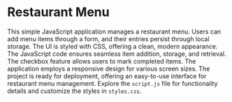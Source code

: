 # Restaurant Menu
This simple JavaScript application manages a restaurant menu. Users can add menu items through a form, and their entries persist through local storage. The UI is styled with CSS, offering a clean, modern appearance. The JavaScript code ensures seamless item addition, storage, and retrieval. The checkbox feature allows users to mark completed items. The application employs a responsive design for various screen sizes. The project is ready for deployment, offering an easy-to-use interface for restaurant menu management. Explore the `script.js` file for functionality details and customize the styles in `styles.css`.
